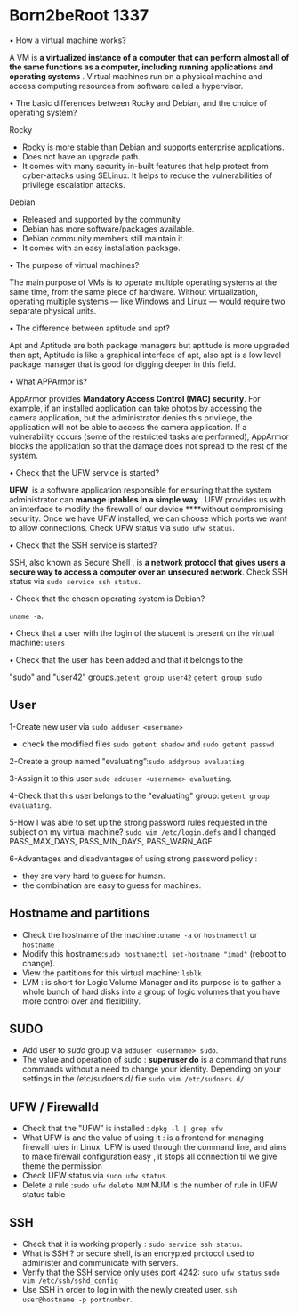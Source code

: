 # Born2beRoot 1337

• How a virtual machine works?

A VM is **a virtualized instance of a computer that can perform almost all of the same functions as a computer, including running applications and operating systems**
. Virtual machines run on a physical machine and access computing resources from software called a hypervisor.

• The basic differences between Rocky and Debian, and the choice of operating system?

Rocky

- Rocky is more stable than Debian and supports enterprise applications.
- Does not have an upgrade path.
- It comes with many security in-built features that help protect from cyber-attacks using SELinux. It helps to reduce the vulnerabilities of privilege escalation attacks.

Debian

- Released and supported by the community
- Debian has more software/packages available.
- Debian community members still maintain it.
- It comes with an easy installation package.

• The purpose of virtual machines?

The main purpose of VMs is to operate multiple operating systems at the same time, from the same piece of hardware. Without virtualization, operating multiple systems — like Windows and Linux — would require two separate physical units.

• The difference between aptitude and apt?

Apt and Aptitude are both package managers but aptitude is more upgraded than apt, Aptitude is like a graphical interface of apt, also apt is a low level package manager that is good for digging deeper in this field.

• What APPArmor is?

AppArmor provides **Mandatory Access Control (MAC) security**. For example, if an installed application can take photos by accessing the camera application, but the administrator denies this privilege, the application will not be able to access the camera application. If a vulnerability occurs (some of the restricted tasks are performed), AppArmor blocks the application so that the damage does not spread to the rest of the system.

• Check that the UFW service is started?

**UFW**  is a software application responsible for ensuring that the system administrator can **manage iptables in a simple way**
. UFW provides us with an interface to modify the firewall of our device ****without compromising security. Once we have UFW installed, we can choose which ports we want to allow connections. Check UFW status via `sudo ufw status`.

• Check that the SSH service is started?

SSH, also known as Secure Shell , is **a network protocol that gives users a secure way to access a computer over an unsecured network**. Check SSH status via `sudo service ssh status`.

• Check that the chosen operating system is Debian?

`uname -a`.

• Check that a user with the login of the student is present on the virtual machine: `users`

• Check that the user has been added and that it belongs to the

"sudo" and "user42" groups.`getent group user42` `getent group sudo`

## **User**

1-Create new user via `sudo adduser <username>`

- check the modified files `sudo getent shadow` and `sudo getent passwd`

2-Create a group named "evaluating”:`sudo addgroup evaluating`

3-Assign it to this user:`sudo adduser <username> evaluating`.

4-Check that this user belongs to the "evaluating" group: `getent group evaluating`.

5-How I was able to set up the strong password rules requested in the subject on my virtual machine? `sudo vim /etc/login.defs` and I changed PASS_MAX_DAYS, PASS_MIN_DAYS, PASS_WARN_AGE

6-Advantages and disadvantages of using strong password policy : 

- they are very hard to guess for human.
- the combination are easy to guess for machines.

## **Hostname and partitions**

- Check the hostname of the machine :`uname -a` or `hostnamectl` or `hostname`
- Modify this hostname:`sudo hostnamectl set-hostname "imad"` (reboot to change).
- View the partitions for this virtual machine: `lsblk`
- LVM : is short for Logic Volume Manager and its purpose is to gather a whole bunch of hard disks into a group of logic volumes that you have more control over and flexibility.

## **SUDO**

- Add user to *sudo* group via `adduser <username> sudo`.
- The value and operation of sudo : **superuser do** is a command that runs commands without a need to change your identity. Depending on your settings in the /etc/sudoers.d/ file `sudo vim /etc/sudoers.d/`

## **UFW / Firewalld**

- Check that the "UFW” is installed : `dpkg -l | grep ufw`
- What UFW is and the value of using it : is a frontend for managing firewall rules in Linux, UFW is used through the command line, and aims to make firewall configuration easy , it stops all connection til we give theme the permission
- Check UFW status via `sudo ufw status`.
- Delete a rule :`sudo ufw delete NUM` NUM is the number of rule in UFW status table

## **SSH**

- Check that it is working properly : `sudo service ssh status`.
- What is SSH ?  or secure shell, is an encrypted protocol used to administer and communicate with servers.
- Verify that the SSH service only uses port 4242: `sudo ufw status` `sudo vim /etc/ssh/sshd_config`
- Use SSH in order to log in with the newly created user. `ssh user@hostname -p portnumber`.
